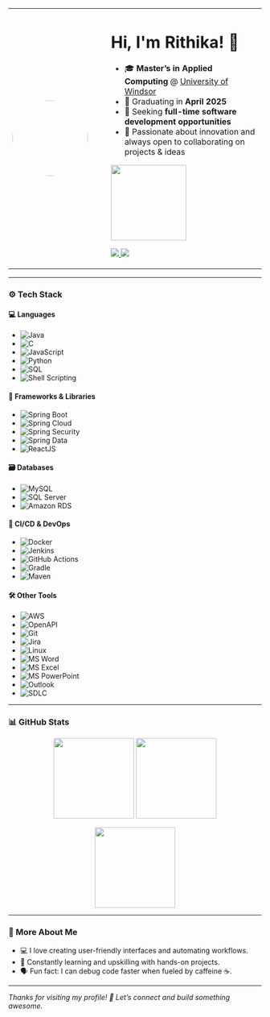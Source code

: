 <!-- Profile Card Layout -->
<table>
  <tr>
    <td width="180px">
      <img src="https://avatars.githubusercontent.com/rithikaAM" width="150" style="border-radius:50%">
    </td>
    <td>
      <h1>Hi, I'm Rithika! 👋</h1>
      <ul>
        <li>🎓 <strong>Master’s in Applied Computing</strong> @ <a href="https://www.uwindsor.ca/graduate-studies/305/applied-computing" target="_blank">University of Windsor</a></li>
        <li>📅 Graduating in <strong>April 2025</strong></li>
        <li>💼 Seeking <strong>full-time software development opportunities</strong></li>
        <li>🚀 Passionate about innovation and always open to collaborating on projects & ideas</li>
      </ul>
      <img src="https://github.com/rithikaAM/rithikaAM/blob/main/rithika-cartoon.png?raw=true" width="150">
      <p>
        <a href="https://www.linkedin.com/in/rithika-a-m">
          <img src="https://img.shields.io/badge/LinkedIn-blue?style=for-the-badge&logo=linkedin">
        </a>
        <a href="mailto:rithikaam.23@gmail.com">
          <img src="https://img.shields.io/badge/Gmail-red?style=for-the-badge&logo=gmail">
        </a>
      </p>
    </td>
  </tr>
</table>

---

### ⚙️ Tech Stack

#### 💻 Languages
- ![Java](https://img.shields.io/badge/Java-orange?style=for-the-badge&logo=java)
- ![C](https://img.shields.io/badge/C-blue?style=for-the-badge&logo=c)
- ![JavaScript](https://img.shields.io/badge/JavaScript-F7DF1E?style=for-the-badge&logo=javascript)
- ![Python](https://img.shields.io/badge/Python-3776AB?style=for-the-badge&logo=python)
- ![SQL](https://img.shields.io/badge/SQL-4479A1?style=for-the-badge&logo=mysql)
- ![Shell Scripting](https://img.shields.io/badge/Shell%20Scripting-brightgreen?style=for-the-badge&logo=gnubash)

#### 🧩 Frameworks & Libraries
- ![Spring Boot](https://img.shields.io/badge/Spring%20Boot-6DB33F?style=for-the-badge&logo=springboot)
- ![Spring Cloud](https://img.shields.io/badge/Spring%20Cloud-6DB33F?style=for-the-badge&logo=spring)
- ![Spring Security](https://img.shields.io/badge/Spring%20Security-6DB33F?style=for-the-badge&logo=spring)
- ![Spring Data](https://img.shields.io/badge/Spring%20Data-6DB33F?style=for-the-badge)
- ![ReactJS](https://img.shields.io/badge/React-61DAFB?style=for-the-badge&logo=react)

#### 🗃️ Databases
- ![MySQL](https://img.shields.io/badge/MySQL-00758F?style=for-the-badge&logo=mysql)
- ![SQL Server](https://img.shields.io/badge/SQL%20Server-CC2927?style=for-the-badge&logo=microsoftsqlserver)
- ![Amazon RDS](https://img.shields.io/badge/Amazon%20RDS-527FFF?style=for-the-badge&logo=amazonrds)

#### 🚀 CI/CD & DevOps
- ![Docker](https://img.shields.io/badge/Docker-2496ED?style=for-the-badge&logo=docker)
- ![Jenkins](https://img.shields.io/badge/Jenkins-D24939?style=for-the-badge&logo=jenkins)
- ![GitHub Actions](https://img.shields.io/badge/GitHub%20Actions-2088FF?style=for-the-badge&logo=githubactions)
- ![Gradle](https://img.shields.io/badge/Gradle-02303A?style=for-the-badge&logo=gradle)
- ![Maven](https://img.shields.io/badge/Maven-C71A36?style=for-the-badge&logo=apachemaven)

#### 🛠 Other Tools
- ![AWS](https://img.shields.io/badge/AWS-232F3E?style=for-the-badge&logo=amazonaws)
- ![OpenAPI](https://img.shields.io/badge/OpenAPI-6BA539?style=for-the-badge&logo=openapiinitiative)
- ![Git](https://img.shields.io/badge/GIT-F05032?style=for-the-badge&logo=git)
- ![Jira](https://img.shields.io/badge/JIRA-0052CC?style=for-the-badge&logo=jira)
- ![Linux](https://img.shields.io/badge/Linux-FCC624?style=for-the-badge&logo=linux)
- ![MS Word](https://img.shields.io/badge/Word-2B579A?style=for-the-badge&logo=microsoftword)
- ![MS Excel](https://img.shields.io/badge/Excel-217346?style=for-the-badge&logo=microsoftexcel)
- ![MS PowerPoint](https://img.shields.io/badge/PowerPoint-B7472A?style=for-the-badge&logo=microsoftpowerpoint)
- ![Outlook](https://img.shields.io/badge/Outlook-0072C6?style=for-the-badge&logo=microsoftoutlook)
- ![SDLC](https://img.shields.io/badge/SDLC-black?style=for-the-badge)

---

### 📊 GitHub Stats

<p align="center">
  <img src="https://github-readme-stats.vercel.app/api?username=rithikaAM&show_icons=true&theme=tokyonight" height="160"/>
  <img src="https://github-readme-stats.vercel.app/api/top-langs/?username=rithikaAM&layout=compact&theme=tokyonight" height="160"/>
</p>

<p align="center">
  <img src="https://streak-stats.demolab.com?user=rithikaAM&theme=tokyonight" height="160"/>
</p>

---

### 💬 More About Me
- 💻 I love creating user-friendly interfaces and automating workflows.
- 🧠 Constantly learning and upskilling with hands-on projects.
- 🗣 Fun fact: I can debug code faster when fueled by caffeine ☕.

---

_Thanks for visiting my profile! 🙌 Let’s connect and build something awesome._
